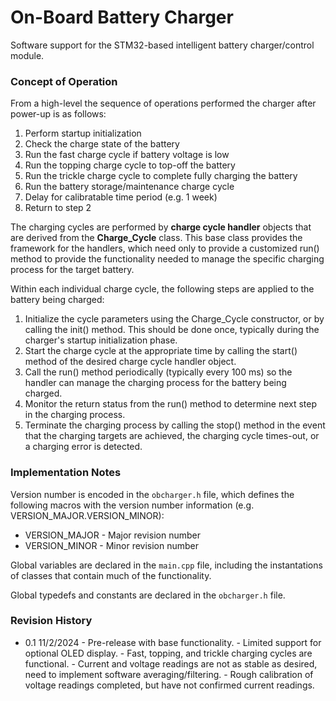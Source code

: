 # On-Board Battery Charger

Software support for the STM32-based intelligent battery charger/control module.

### Concept of Operation

From a high-level the sequence of operations performed the charger after 
power-up is as follows:
1.  Perform startup initialization
2.  Check the charge state of the battery
3.  Run the fast charge cycle if battery voltage is low
4.  Run the topping charge cycle to top-off the battery
5.  Run the trickle charge cycle to complete fully charging the battery
6.  Run the battery storage/maintenance charge cycle
7.  Delay for calibratable time period (e.g. 1 week)
8.  Return to step 2

The charging cycles are performed by **charge cycle handler** objects that are
derived from the **Charge_Cycle** class.  This base class provides the 
framework for the handlers, which need only to provide a customized run() 
method to provide the functionality needed to manage the specific charging 
process for the target battery.

Within each individual charge cycle, the following steps are applied to the
battery being charged:
1. Initialize the cycle parameters using the Charge_Cycle constructor, or by
   calling the init() method.  This should be done once, typically during the
   charger's startup initialization phase.
2. Start the charge cycle at the appropriate time by calling the start() 
   method of the desired charge cycle handler object.
3. Call the run() method periodically (typically every 100 ms) so the handler
   can manage the charging process for the battery being charged.
4. Monitor the return status from the run() method to determine next step
   in the charging process.
5. Terminate the charging process by calling the stop() method in the event
   that the charging targets are achieved, the charging cycle times-out, or
   a charging error is detected.


### Implementation Notes

Version number is encoded in the `obcharger.h` file, which defines the following
macros with the version number information (e.g. VERSION_MAJOR.VERSION_MINOR):
* VERSION_MAJOR - Major revision number
* VERSION_MINOR - Minor revision number

Global variables are declared in the `main.cpp` file, including the instantations
of classes that contain much of the functionality.

Global typedefs and constants are declared in the `obcharger.h` file.


### Revision History

* 0.1  11/2/2024
      - Pre-release with base functionality.
      - Limited support for optional OLED display.
      - Fast, topping, and trickle charging cycles are functional.
      - Current and voltage readings are not as stable as desired, 
        need to implement software averaging/filtering.
      - Rough calibration of voltage readings completed, but have
        not confirmed current readings.



      